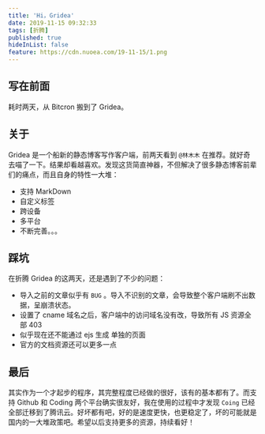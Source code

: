 ```yaml
---
title: 'Hi，Gridea'
date: 2019-11-15 09:32:33
tags: [折腾]
published: true
hideInList: false
feature: https://cdn.nuoea.com/19-11-15/1.png
---
```

## 写在前面

耗时两天，从 Bitcron 搬到了 Gridea。 


## 关于

Gridea 是一个船新的静态博客写作客户端，前两天看到 `@林木木` 在推荐。就好奇去喵了一下。结果却看越喜欢。发现这货简直神器，不但解决了很多静态博客前辈们的痛点，而且自身的特性一大堆：

- 支持 MarkDown
- 自定义标签
- 跨设备
- 多平台
- 不断完善。。。

## 踩坑

在折腾 Gridea 的这两天，还是遇到了不少的问题：

- 导入之前的文章似乎有 `BUG` 。导入不识别的文章，会导致整个客户端刷不出数据，呈崩溃状态。
- 设置了 cname 域名之后，客户端中的访问域名没有改，导致所有 JS 资源全部 403
- 似乎现在还不能通过 ejs 生成 单独的页面
- 官方的文档资源还可以更多一点

## 最后

其实作为一个才起步的程序，其完整程度已经做的很好，该有的基本都有了。而支持 Github 和 Coding 两个平台确实很友好，我在使用的过程中才发现 `Coing` 已经全部迁移到了腾讯云。好坏都有吧，好的是速度更快，也更稳定了，坏的可能就是国内的一大堆政策吧。希望以后支持更多的资源，持续看好！

